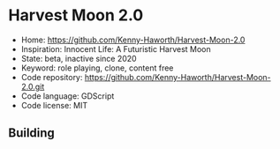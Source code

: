 # Harvest Moon 2.0

- Home: https://github.com/Kenny-Haworth/Harvest-Moon-2.0
- Inspiration: Innocent Life: A Futuristic Harvest Moon
- State: beta, inactive since 2020
- Keyword: role playing, clone, content free
- Code repository: https://github.com/Kenny-Haworth/Harvest-Moon-2.0.git
- Code language: GDScript
- Code license: MIT

## Building
